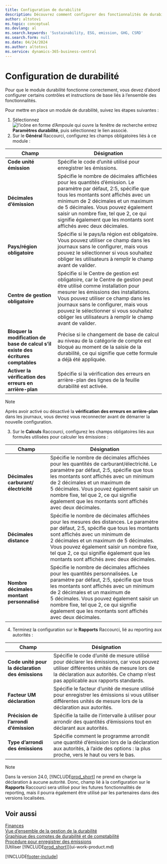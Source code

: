```yaml
---
title: Configuration de durabilité
description: Découvrez comment configurer des fonctionnalités de durabilité.
author: altotovi
ms.topic: conceptual
ms.devlang: al
ms.search.keywords: 'Sustainability, ESG, emission, GHG, CSRD'
ms.search.form: null
ms.date: 04/24/2024
ms.author: altotovi
ms.service: dynamics-365-business-central
---
```


# Configuration de durabilité  

Pour que le module durabilité fonctionne correctement, vous devez d’abord configurer certains contrôles et instructions de base liés à l’ensemble des fonctionnalités.  

Pour mettre en place un module de durabilité, suivez les étapes suivantes :  

1. Sélectionnez ![l’icône en forme d’Ampoule qui ouvre la fenêtre de recherche](media/ui-search/search_small.png "Dites-moi ce que vous voulez faire") entrez **Paramètres durabilité**, puis sélectionnez le lien associé.  
2. Sur le **Général** Raccourci, configurez les champs obligatoires liés à ce module :   

|  Champ  |  Désignation  |  
|--------|--------------| 
| **Code unité émission** | Spécifie le code d’unité utilisé pour enregistrer les émissions. |
| **Décimales d’émission** | Spécifie le nombre de décimales affichées pour les quantités d’émission. Le paramètre par défaut, 2:5, spécifie que tous les montants sont affichés avec un minimum de 2 décimales et un maximum de 5 décimales. Vous pouvez également saisir un nombre fixe, tel que 2, ce qui signifie également que les montants sont affichés avec deux décimales. |
| **Pays/région obligatoire** | Spécifie si le pays/la région est obligatoire. Vous pouvez utiliser ce champ dans les journaux sans le configurer, mais vous pouvez le sélectionner si vous souhaitez obliger les utilisateurs à remplir le champ avant de valider. |
| **Centre de gestion obligatoire** | Spécifie si le Centre de gestion est obligatoire, car le Centre de gestion peut être utilisé comme installation pour mesurer les émissions des installations. Vous pouvez utiliser ce champ dans les journaux sans le configurer, mais vous pouvez le sélectionner si vous souhaitez obliger les utilisateurs à remplir le champ avant de valider. |
| **Bloquer la modification de base de calcul s’il existe des écritures comptables** | Précise si le changement de base de calcul au niveau de la catégorie de compte est bloqué au moment de la saisie de la durabilité, ce qui signifie que cette formule a déjà été appliquée. |
| **Activer la vérification des erreurs en arrière-plan** | Spécifie si la vérification des erreurs en arrière-plan des lignes de la feuille durabilité est activée. |

> [!NOTE]
> Après avoir activé ou désactivé la **vérification des erreurs en arrière-plan** dans les journaux, vous devrez vous reconnecter avant de démarrer la nouvelle configuration.
 

3.  Sur le **Calculs** Raccourci, configurez les champs obligatoires liés aux formules utilisées pour calculer les émissions :  

|  Champ  |  Désignation  |  
|--------|--------------| 
| **Décimales carburant/électricité** | Spécifie le nombre de décimales affichées pour les quantités de carburant/électricité. Le paramètre par défaut, 2:5, spécifie que tous les montants sont affichés avec un minimum de 2 décimales et un maximum de 5 décimales. Vous pouvez également saisir un nombre fixe, tel que 2, ce qui signifie également que les montants sont affichés avec deux décimales. |
| **Décimales distance** | Spécifie le nombre de décimales affichées pour les mesures des distances. Le paramètre par défaut, 2:5, spécifie que tous les montants sont affichés avec un minimum de 2 décimales et un maximum de 5 décimales. Vous pouvez également saisir un nombre fixe, tel que 2, ce qui signifie également que les montants sont affichés avec deux décimales. |
| **Nombre décimales montant personnalisé** | Spécifie le nombre de décimales affichées pour les quantités personnalisées. Le paramètre par défaut, 2:5, spécifie que tous les montants sont affichés avec un minimum de 2 décimales et un maximum de 5 décimales. Vous pouvez également saisir un nombre fixe, tel que 2, ce qui signifie également que les montants sont affichés avec deux décimales. |

4.  Terminez la configuration sur le **Rapports** Raccourci, lié au reporting aux autorités :   

|  Champ  |  Désignation  |  
|--------|--------------| 
| **Code unité pour la déclaration des émissions** | Spécifie le code d’unité de mesure utilisé pour déclarer les émissions, car vous pouvez utiliser différentes unités de mesure lors de la déclaration aux autorités. Ce champ n’est pas applicable aux rapports standards. |
| **Facteur UM déclaration** | Spécifie le facteur d’unité de mesure utilisé pour enregistrer les émissions si vous utiliser différentes unités de mesure lors de la déclaration aux autorités. |
| **Précision de l’arrondi d’émission** | Spécifie la taille de l’intervalle à utiliser pour arrondir des quantités d’émissions tout en déclarant aux autorités. |
| **Type d’arrondi des émissions** | Spécifie comment le programme arrondit une quantité d’émission lors de la déclaration aux autorités, à l’aide des options : la plus proche, vers le haut ou vers le bas. |

>[!NOTE]
> Dans la version 24.0, [!INCLUDE[prod_short](includes/prod_short.md)] ne prend en charge la déclaration à aucune autorité. Donc, champ lié à la configuration sur le **Rapports** Raccourci sera utilisé pour les futures fonctionnalités de reporting, mais il pourra également être utilisé par les partenaires dans des versions localisées.

## Voir aussi  
[Finances](finance.md)  
[Vue d’ensemble de la gestion de la durabilité](finance-manage-sustainability.md)    
[Graphique des comptes de durabilité et de comptabilité](finance-sustainability-accounts-ledger.md)    
[Procédure pour enregistrer des émissions](finance-sustainability-journal.md)  
[Utiliser [!INCLUDE[prod_short](includes/prod_short.md)]](ui-work-product.md)  


[!INCLUDE[footer-include](includes/footer-banner.md)]
